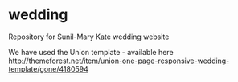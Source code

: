 wedding
=======

Repository for Sunil-Mary Kate wedding website

We have used the Union template - available here http://themeforest.net/item/union-one-page-responsive-wedding-template/gone/4180594
